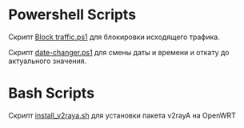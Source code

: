 # Powershell Scripts

Скрипт [Block traffic.ps1](https://github.com/shapdm/Scripts/blob/824b4fe2dcf19140ed4be2947484e7acdaae868b/Block%20traffic.ps1 "Block traffic.ps1") для блокировки исходящего трафика.

Скрипт [date-changer.ps1](https://github.com/shapdm/Scripts/blob/824b4fe2dcf19140ed4be2947484e7acdaae868b/date-changer.ps1 "date-changer.ps1") для смены даты и времени и откату до актуального значения.

# Bash Scripts

Скрипт [install_v2raya.sh](https://github.com/shapdm/Scripts/blob/66ae337c0333c6c06965811a5707ba7459ea894c/install_v2raya.sh "install_v2raya.sh") для установки пакета v2rayA на OpenWRT